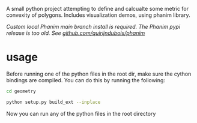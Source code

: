 A small python project attempting to define and calcualte some metric for convexity of polygons. Includes visualization demos, using phanim library. 

*Custom local Phanim main branch install is required. The Phanim pypi release is too old. See [github.com/quirijndubois/phanim](Phanim)*

# usage

Before running one of the python files in the root dir, make sure the cython bindings are compiled. You can do this by running the following:

```bash
cd geometry
```

```bash
python setup.py build_ext --inplace
```

Now you can run any of the python files in the root directory